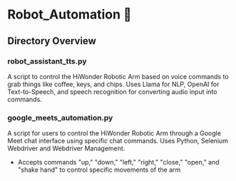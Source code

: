 # Robot_Automation :robot:
## Directory Overview
### robot_assistant_tts.py

A script to control the HiWonder Robotic Arm based on voice commands to grab things like coffee, keys, and chips. Uses Llama for NLP, OpenAI for Text-to-Speech, and speech recognition for converting audio input into commands.

### google_meets_automation.py

A script for users to control the HiWonder Robotic Arm through a Google Meet chat interface using specific chat commands. Uses Python, Selenium Webdriver and Webdriver Management.

- Accepts commands "up," "down," "left," "right," "close," "open," and "shake hand" to control specific movements of the arm